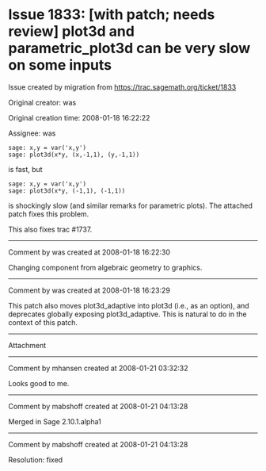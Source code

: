 # Issue 1833: [with patch; needs review] plot3d and parametric_plot3d can be very slow on some inputs

Issue created by migration from https://trac.sagemath.org/ticket/1833

Original creator: was

Original creation time: 2008-01-18 16:22:22

Assignee: was


```
sage: x,y = var('x,y')
sage: plot3d(x*y, (x,-1,1), (y,-1,1))
```

is fast, but 

```
sage: x,y = var('x,y')
sage: plot3d(x*y, (-1,1), (-1,1))
```

is shockingly slow (and similar remarks for parametric plots).   The attached patch fixes this problem. 

This also fixes trac #1737.


---

Comment by was created at 2008-01-18 16:22:30

Changing component from algebraic geometry to graphics.


---

Comment by was created at 2008-01-18 16:23:29

This patch also moves plot3d_adaptive into plot3d (i.e., as an option), and deprecates globally exposing plot3d_adaptive.   This is natural to do in the context of this patch.


---

Attachment


---

Comment by mhansen created at 2008-01-21 03:32:32

Looks good to me.


---

Comment by mabshoff created at 2008-01-21 04:13:28

Merged in Sage 2.10.1.alpha1


---

Comment by mabshoff created at 2008-01-21 04:13:28

Resolution: fixed
